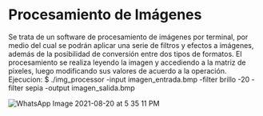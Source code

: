 # Procesamiento de Imágenes
Se trata de un software de procesamiento de imágenes por terminal, por medio del cual se podrán aplicar una serie de filtros y efectos a imágenes, además de la posibilidad de conversión entre dos tipos de formatos. El procesamiento se realiza leyendo la imagen y accediendo a la matriz de pixeles, luego modificando sus valores de acuerdo a la operación. 
Ejecucion:
$ ./img_processor -input imagen_entrada.bmp -filter brillo -20 -filter sepia -output imagen_salida.bmp

![WhatsApp Image 2021-08-20 at 5 35 11 PM](https://user-images.githubusercontent.com/72233852/130291139-7cad8008-c781-479b-9f8b-9151b600e786.jpeg)

